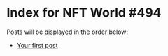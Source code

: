 # Index for NFT World #494
Posts will be displayed in the order below:

- [Your first post](./001-first.md)

